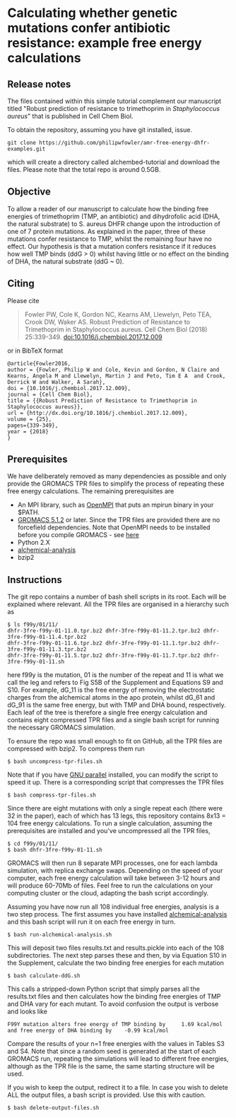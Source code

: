 # Calculating whether genetic mutations confer antibiotic resistance: example free energy calculations

## Release notes

The files contained within this simple tutorial complement our manuscript titled "Robust prediction of resistance to trimethoprim in *Staphylococcus aureus*" that is published in Cell Chem Biol. 

To obtain the repository, assuming you have git installed, issue.

    git clone https://github.com/philipwfowler/amr-free-energy-dhfr-examples.git 

which will create a directory called alchembed-tutorial and download the files. Please note that the total repo is around 0.5GB.

## Objective

To allow a reader of our manuscript to calculate how the binding free energies of trimethoprim (TMP, an antibiotic) and dihydrofolic acid (DHA, the natural substrate) to S. aureus DHFR change upon the introduction of one of 7 protein mutations. As explained in the paper, three of these mutations confer resistance to TMP, whilst the remaining four have no effect. Our hypothesis is that a mutation confers resistance if it reduces how well TMP binds (ddG > 0) whilst having little or no effect on the binding of DHA, the natural substrate (ddG ~ 0).

## Citing

Please cite

> Fowler PW, Cole K, Gordon NC, Kearns AM, Llewelyn, Peto TEA, Crook DW, Waker AS. Robust Prediction of Resistance to Trimethoprim in Staphylococcus aureus. Cell Chem Biol (2018) 25:339-349. [doi:10.1016/j.chembiol.2017.12.009](http://dx.doi.org/10.1016/j.chembiol.2017.12.009)

or in BibTeX format

    @article{Fowler2016,
    author = {Fowler, Philip W and Cole, Kevin and Gordon, N Claire and Kearns, Angela M and Llewelyn, Martin J and Peto, Tim E A  and Crook, Derrick W and Walker, A Sarah},
    doi = {10.1016/j.chembiol.2017.12.009},
    journal = {Cell Chem Biol},
    title = {{Robust Prediction of Resistance to Trimethoprim in Staphylococcus aureus}},
    url = {http://dx.doi.org/10.1016/j.chembiol.2017.12.009},
    volume = {25},
    pages={339-349},
    year = {2018}
    }

## Prerequisites

We have deliberately removed as many dependencies as possible and only provide the GROMACS TPR files to simplify the process of repeating these free energy calculations. The remaining prerequisites are

- An MPI library, such as [OpenMPI](https://www.open-mpi.org) that puts an mpirun binary in your $PATH.
- [GROMACS 5.1.2](http://www.gromacs.org) or later. Since the TPR files are provided there are no forcefield dependencies. Note that OpenMPI needs to be installed before you compile GROMACS - see [here](http://manual.gromacs.org/documentation/2016.4/install-guide/index.html)
- Python 2.X
- [alchemical-analysis](https://github.com/MobleyLab/alchemical-analysis)
- bzip2

## Instructions

The git repo contains a number of bash shell scripts in its root. Each will be explained where relevant. All the TPR files are organised in a hierarchy such as 

	$ ls f99y/01/11/
	dhfr-3fre-f99y-01-11.0.tpr.bz2 dhfr-3fre-f99y-01-11.2.tpr.bz2 dhfr-3fre-f99y-01-11.4.tpr.bz2 
	dhfr-3fre-f99y-01-11.6.tpr.bz2 dhfr-3fre-f99y-01-11.1.tpr.bz2 dhfr-3fre-f99y-01-11.3.tpr.bz2 
	dhfr-3fre-f99y-01-11.5.tpr.bz2 dhfr-3fre-f99y-01-11.7.tpr.bz2 dhfr-3fre-f99y-01-11.sh
	
here f99y is the mutation, 01 is the number of the repeat and 11 is what we call the leg and refers to Fig S5B of the Supplement and Equations S9 and S10. For example, dG_11 is the free energy of removing the electrostatic charges from the alchemical atoms in the apo protein, whilst dG_61 and dG_91 is the same free energy, but with TMP and DHA bound, respectively. Each leaf of the tree is therefore a single free energy calculation and contains eight compressed TPR files and a single bash script for running the necessary GROMACS simulation.

To ensure the repo was small enough to fit on GitHub, all the TPR files are compressed with bzip2. To compress them run

	$ bash uncompress-tpr-files.sh 
	
Note that if you have [GNU parallel](https://www.gnu.org/software/parallel/) installed, you can modify the script to speed it up. There is a corresponding script that compresses the TPR files

	$ bash compress-tpr-files.sh 

Since there are eight mutations with only a single repeat each (there were 32 in the paper), each of which has 13 legs, this repository contains 8x13 = 104 free energy calculations. To run a single calculation, assuming the prerequisites are installed and you've uncompressed all the TPR files, 

	$ cd f99y/01/11/
	$ bash dhfr-3fre-f99y-01-11.sh 

GROMACS will then run 8 separate MPI processes, one for each lambda simulation, with replica exchange swaps. Depending on the speed of your computer, each free energy calculation will take between 3-12 hours and will produce 60-70Mb of files. Feel free to run the calculations on your computing cluster or the cloud, adapting the bash script accordingly.

Assuming you have now run all 108 individual free energies, analysis is a two step process. The first assumes you have installed [alchemical-analysis](https://github.com/MobleyLab/alchemical-analysis) and this bash script will run it on each free energy in turn.

	$ bash run-alchemical-analysis.sh 
	
This will deposit two files results.txt and results.pickle into each of the 108 subdirectories. The next step parses these and then, by via Equation S10 in the Supplement, calculate the two binding free energies for each mutation

	$ bash calculate-ddG.sh 
	
This calls a stripped-down Python script that simply parses all the results.txt files and then calculates how the binding free energies of TMP and DHA vary for each mutant. To avoid confusion the output is verbose and looks like

    F99Y mutation alters free energy of TMP binding by     1.69 kcal/mol and free energy of DHA binding by    -0.99 kcal/mol

Compare the results of your n=1 free energies with the values in Tables S3 and S4. Note that since a random seed is generated at the start of each GROMACS run, repeating the simulations will lead to different free energies, although as the TPR file is the same, the same starting structure will be used.

If you wish to keep the output, redirect it to a file. In case you wish to delete ALL the output files, a bash script is provided. Use this with caution.

	$ bash delete-output-files.sh 



